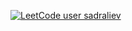 [![LeetCode user sadraliev](https://img.shields.io/badge/dynamic/json?style=plastic&labelColor=black&color=%23ffa116&label=Solved&query=solvedOverTotal&url=https%3A%2F%2Fleetcode-badge.vercel.app%2Fapi%2Fusers%2Fsadraliev&logo=leetcode&logoColor=yellow)](https://leetcode.com/sadraliev/)
